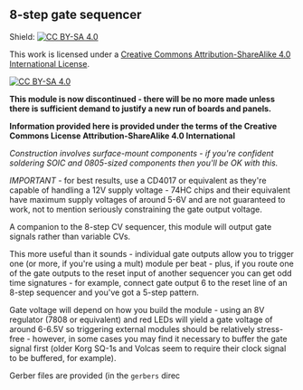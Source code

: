 ## 8-step gate sequencer

Shield: [![CC BY-SA 4.0][cc-by-sa-shield]][cc-by-sa]

This work is licensed under a
[Creative Commons Attribution-ShareAlike 4.0 International License][cc-by-sa].

[![CC BY-SA 4.0][cc-by-sa-image]][cc-by-sa]

[cc-by-sa]: http://creativecommons.org/licenses/by-sa/4.0/
[cc-by-sa-image]: https://licensebuttons.net/l/by-sa/4.0/88x31.png
[cc-by-sa-shield]: https://img.shields.io/badge/License-CC%20BY--SA%204.0-lightgrey.svg

**This module is now discontinued - there will be no more made unless there is sufficient demand to justify a new run of boards and panels.**

**Information provided here is provided under the terms of the Creative Commons License Attribution-ShareAlike 4.0 International**

*Construction involves surface-mount components - if you're confident soldering SOIC and 0805-sized components then you'll be OK with this.*

*IMPORTANT* - for best results, use a CD4017 or equivalent as they're capable of handling a 12V supply voltage - 74HC chips and their equivalent have maximum supply voltages of around 5-6V and are not guaranteed to work, not to mention seriously constraining the gate output voltage.

A companion to the 8-step CV sequencer, this module will output gate signals rather than variable CVs.

This more useful than it sounds - individual gate outputs allow you to trigger one (or more, if you're using a mult) module per beat - plus, if you route one of the gate outputs to the reset input of another sequencer you can get odd time signatures - for example, connect gate output 6 to the reset line of an 8-step sequencer and you've got a 5-step pattern.

Gate voltage will depend on how you build the module - using an 8V regulator (7808 or equivalent) and red LEDs will yield a gate voltage of around 6-6.5V so triggering external modules should be relatively stress-free - however, in some cases you may find it necessary to buffer the gate signal first (older Korg SQ-1s and Volcas seem to require their clock signal to be buffered, for example).

Gerber files are provided (in the `gerbers` direc
